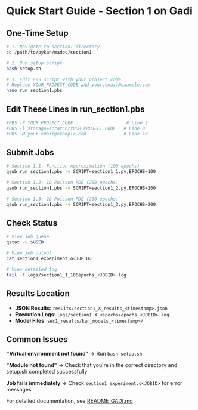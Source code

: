 # Quick Start Guide - Section 1 on Gadi

## One-Time Setup

```bash
# 1. Navigate to section1 directory
cd /path/to/pykan/madoc/section1

# 2. Run setup script
bash setup.sh

# 3. Edit PBS script with your project code
# Replace YOUR_PROJECT_CODE and your.email@example.com
nano run_section1.pbs
```

## Edit These Lines in run_section1.pbs

```bash
#PBS -P YOUR_PROJECT_CODE                    # Line 2
#PBS -l storage=scratch/YOUR_PROJECT_CODE   # Line 8
#PBS -M your.email@example.com              # Line 10
```

## Submit Jobs

```bash
# Section 1.1: Function Approximation (100 epochs)
qsub run_section1.pbs -v SCRIPT=section1_1.py,EPOCHS=100

# Section 1.2: 1D Poisson PDE (200 epochs)
qsub run_section1.pbs -v SCRIPT=section1_2.py,EPOCHS=200

# Section 1.3: 2D Poisson PDE (200 epochs)
qsub run_section1.pbs -v SCRIPT=section1_3.py,EPOCHS=200
```

## Check Status

```bash
# View job queue
qstat -u $USER

# View job output
cat section1_experiment.o<JOBID>

# View detailed log
tail -f logs/section1_1_100epochs_<JOBID>.log
```

## Results Location

- **JSON Results**: `results/section1_X_results_<timestamp>.json`
- **Execution Logs**: `logs/section1_X_<epochs>epochs_<JOBID>.log`
- **Model Files**: `sec1_results/kan_models_<timestamp>/`

## Common Issues

**"Virtual environment not found"**
→ Run `bash setup.sh`

**"Module not found"**
→ Check that you're in the correct directory and setup.sh completed successfully

**Job fails immediately**
→ Check `section1_experiment.o<JOBID>` for error messages

For detailed documentation, see [README_GADI.md](README_GADI.md)
